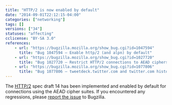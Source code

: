 ```yaml
---
title: "HTTP/2 is now enabled by default"
date: "2014-09-01T22:12:15-04:00"
categories: ["networking"]
tags: []
versions: ["34"]
statuses: "affecting"
cclicense: "BY-SA 3.0"
references:
    - url: "https://bugzilla.mozilla.org/show_bug.cgi?id=1047594"
      title: "Bug 1047594 – Enable http/2 (and alpn) by default"
    - url: "https://bugzilla.mozilla.org/show_bug.cgi?id=1027720"
      title: "Bug 1027720 – Restrict HTTP/2 connections to AEAD ciphers only"
    - url: "https://bugzilla.mozilla.org/show_bug.cgi?id=1077806"
      title: "Bug 1077806 – tweetdeck.twitter.com and twitter.com history doesn\'t load in Nightly 35.0a1 and Aurora 34.0a2 when http2 enabled"
---
```

The [HTTP/2](https://http2.github.io/) spec draft 14 has been implemented and enabled by default for connections using the AEAD cipher suites. If you encountered any regressions, please [report the issue](https://bugzilla.mozilla.org/enter_bug.cgi?product=Core&component=Networking%3A%20HTTP) to Bugzilla.
